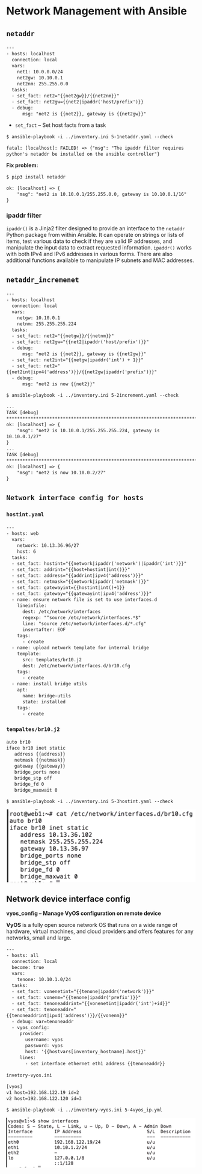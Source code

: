 # Network Management with Ansible


## `netaddr`

```
---
- hosts: localhost
  connection: local
  vars:
    net1: 10.0.0.0/24
    net2gw: 10.10.0.1
    net2nm: 255.255.0.0
  tasks:
  - set_fact: net2="{{net2gw}}/{{net2nm}}"
  - set_fact: net2gw={{net2|ipaddr('host/prefix')}}
  - debug:
      msg: "net2 is {{net2}}, gateway is {{net2gw}}"
```

*  `set_fact` – Set host facts from a task
 
```
$ ansible-playbook -i ../inventory.ini 5-1netaddr.yaml --check
```

```
fatal: [localhost]: FAILED! => {"msg": "The ipaddr filter requires python's netaddr be installed on the ansible controller"}
```

**Fix problem:**

```
$ pip3 install netaddr
```

```
ok: [localhost] => {
    "msg": "net2 is 10.10.0.1/255.255.0.0, gateway is 10.10.0.1/16"
}
```

### ipaddr filter

`ipaddr()` is a Jinja2 filter designed to provide an interface to the `netaddr` Python package from within Ansible. It can operate on strings or lists of items, test various data to check if they are valid IP addresses, and manipulate the input data to extract requested information. `ipaddr()` works with both IPv4 and IPv6 addresses in various forms. There are also additional functions available to manipulate IP subnets and MAC addresses.




## `netaddr_incremenet`

```
---
- hosts: localhost
  connection: local
  vars:
    netgw: 10.10.0.1
    netnm: 255.255.255.224
  tasks:
  - set_fact: net2="{{netgw}}/{{netnm}}"
  - set_fact: net2gw="{{net2|ipaddr('host/prefix')}}"
  - debug:
      msg: "net2 is {{net2}}, gateway is {{net2gw}}"
  - set_fact: net2int="{{netgw|ipaddr('int') + 1}}"
  - set_fact: net2="{{net2int|ipv4('address')}}/{{net2gw|ipaddr('prefix')}}"
  - debug:
      msg: "net2 is now {{net2}}"
```

```
$ ansible-playbook -i ../inventory.ini 5-2increment.yaml --check
```

```
...
TASK [debug] ****************************************************************************************
ok: [localhost] => {
    "msg": "net2 is 10.10.0.1/255.255.255.224, gateway is 10.10.0.1/27"
}
...
TASK [debug] ****************************************************************************************
ok: [localhost] => {
    "msg": "net2 is now 10.10.0.2/27"
}
```


## `Network interface config for hosts`

### `hostint.yaml`

```
---
- hosts: web
  vars:
    network: 10.13.36.96/27
    host: 6
  tasks:
  - set_fact: hostint="{{network|ipaddr('network')|ipaddr('int')}}"
  - set_fact: addrint="{{host+hostint|int()}}"
  - set_fact: address="{{addrint|ipv4('address')}}"
  - set_fact: netmask="{{network|ipaddr('netmask')}}"
  - set_fact: gatewayint={{hostint|int()+1}}
  - set_fact: gateway="{{gatewayint|ipv4('address')}}"
  - name: ensure network file is set to use interfaces.d
    lineinfile:
      dest: /etc/network/interfaces
      regexp: "^source /etc/network/interfaces.*$"
      line: "source /etc/network/interfaces.d/*.cfg"
      insertafter: EOF
    tags:
      - create
  - name: upload network template for internal bridge
    template:
      src: templates/br10.j2
      dest: /etc/network/interfaces.d/br10.cfg
    tags:
      - create
  - name: install bridge utils
    apt:
      name: bridge-utils
      state: installed
    tags:
      - create
```

### `tempaltes/br10.j2`


```
auto br10
iface br10 inet static
   address {{address}}
   netmask {{netmask}}
   gateway {{gateway}}
   bridge_ports none
   bridge_stp off
   bridge_fd 0
   bridge_maxwait 0
```

```
$ ansible-playbook -i ../inventory.ini 5-3hostint.yaml --check
```

![Alt Image Text](images/5_1.png "Body image")


## Network device interface config

**vyos_config – Manage VyOS configuration on remote device**


**VyOS** is a fully open source network OS that runs on a wide range of hardware, virtual machines, and cloud providers and offers features for any networks, small and large.

```
---
- hosts: all
  connection: local
  become: true
  vars:
    tenone: 10.10.1.0/24
  tasks:
  - set_fact: vonenetint="{{tenone|ipaddr('network')}}"
  - set_fact: vonenm="{{tenone|ipaddr('prefix')}}"
  - set_fact: tenoneaddrint="{{vonenetint|ipaddr('int')+id}}"
  - set_fact: tenoneaddr="{{tenoneaddrint|ipv4('address')}}/{{vonenm}}"
  - debug: var=tenoneaddr
  - vyos_config:
     provider:
       username: vyos
       password: vyos
       host: '{{hostvars[inventory_hostname].host}}'
     lines:
       - set interface ethernet eth1 address {{tenoneaddr}}
```

`invetory-vyos.ini`

```
[vyos]
v1 host=192.168.122.19 id=2
v2 host=192.168.122.120 id=3
```

```
$ ansible-playbook -i ../inventory-vyos.ini 5-4vyos_ip.yml
```

![Alt Image Text](images/5_2.png "Body image")